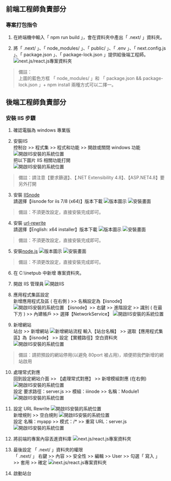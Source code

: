 ## 前端工程師負責部分

### 專案打包指令

1. 在終端機中輸入「 npm run build 」，會在資料夾中產出「 .next/ 」資料夾。

2. 將「 .next/ 」、「 node_modules/ 」、「 public/ 」、「 .env 」、「 next.config.js 」、「 package.json 」、「 package-lock.json 」提供給後端工程師。
![next.js/react.js專案資料夾](/README_image/F2E-project.JPG)

> 備註：
> <br />
> 上圖的藍色方框 「 node_modules/ 」和 「 package.json && package-lock.json 」+ npm install 兩種方式可以二擇一。

## 後端工程師負責部分

### 安裝 IIS 步驟

1.  確認電腦為 windows 專業版

2.  安裝IIS<br/>
控制台 >> 程式集 >> 程式和功能 >> 開啟或關閉 windows 功能
![開啟IIS安裝的系統位置](/README_image/install-IIS-01.JPG)<br />
把以下圖片 IIS 相關功能打開<br/>
![開啟IIS安裝的系統位置](/README_image/install-IIS-02.JPG)
>備註：請注意【要求篩選】、【.NET Extensibility 4.8】、【ASP.NET4.8】要另外打開

3. 安裝 [IISnode](https://github.com/Azure/iisnode/wiki/iisnode-releases) <br/>
請選擇【iisnode for iis 7/8 (x64)】版本下載
![版本圖示](/README_image/install-IIS-03.JPG)
![安裝畫面](/README_image/install-IIS-04.JPG)
> 備註：不須更改設定，直接安裝完成即可。

4.  安裝 [url-rewrite](https://www.iis.net/downloads/microsoft/url-rewrite) <br/>
請選擇【English: x64 installer】版本下載
![版本圖示](/README_image/install-IIS-05.JPG)
![安裝畫面](/README_image/install-IIS-06.JPG)
> 備註：不須更改設定，直接安裝完成即可。

5.  安裝[node.js](https://nodejs.org/en)
![版本圖示](./README_image/install-IIS-07.JPG)
![安裝畫面](./README_image/install-IIS-08.JPG)
> 備註：不須更改設定，直接安裝完成即可。

6. 在 C:\inetpub 中新增 專案資料夾。

7. 開啟 IIS 管理員
![開啟IIS](./README_image/install-IIS-10.JPG)

8. 應用程式集區設定<br />
新增應用程式及區 ( 在右側 ) >> 名稱設定為【iisnode】
![開啟IIS安裝的系統位置](./README_image/install-IIS-11.JPG)
【iisnode】>> 右鍵 >> 進階設定 >> 識別 ( 在最下方 ) >> 內建帳戶 >> 選擇【NetworkService】
![開啟IIS安裝的系統位置](./README_image/install-IIS-13.JPG)

9. 新增網站<br />
站台 >> 新增網站
![新增網站流程](./README_image/install-IIS-15.JPG)
輸入【站台名稱】 >> 選取【應用程式集區】為【iisnode】 >> 設定【實體路徑】空白資料夾<br/>
![開啟IIS安裝的系統位置](./README_image/install-IIS-16.JPG)
>備註：請把預設的網站停用(以避免 80port 被占用)，順便把我們新增的網站啟用

10. 處理常式對應<br />
回到設定網站介面 >> 【處理常式對應】 >> 新增模組對應 (在右側)<br>
![開啟IIS安裝的系統位置](./README_image/install-IIS-20.JPG)<br /> 
設定 要求路徑：server.js >> 模組：iiinode >> 名稱：Module1 <br/>
![開啟IIS安裝的系統位置](./README_image/install-IIS-21.JPG)

11. 設定 URL Rewrite
![開啟IIS安裝的系統位置](./README_image/install-IIS-23.JPG)<br>
新增規則 >> 空白規則
![開啟IIS安裝的系統位置](./README_image/install-IIS-24.JPG)<br>
設定 名稱：myapp >> 模式：/* >> 重寫 URL：server.js<br>
![開啟IIS安裝的系統位置](./README_image/install-IIS-25.JPG)

12. 將前端的專案內容丟進資料庫
![next.js/react.js專案資料夾](./README_image/F2E-project.JPG)

13. 最後設定 「 .next/ 」資料夾的權限 <br/>
「 .next/ 」 右鍵 >> 內容 >> 安全性 >> 編輯 >> User >> 勾選「 寫入 」 >> 套用 >> 確定
![next.js/react.js專案資料夾](./README_image/install-IIS-26.JPG)

14. 啟動站台
